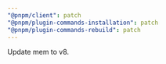 ```yaml
---
"@pnpm/client": patch
"@pnpm/plugin-commands-installation": patch
"@pnpm/plugin-commands-rebuild": patch
---
```


Update mem to v8.
